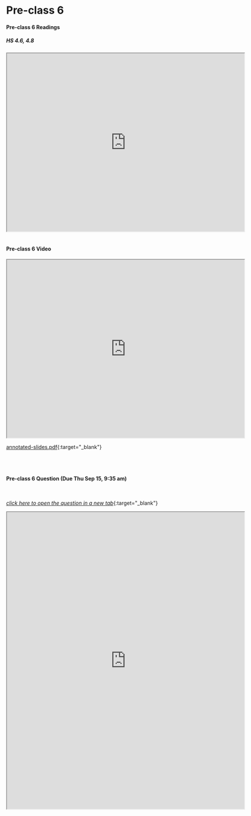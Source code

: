 # Pre-class 6

#### Pre-class 6 Readings

##### HS 4.6, 4.8
<iframe src="https://drive.google.com/file/d/1_i7iTgFjYBEslSZCB6LeDXTvOGE_oQ1A/preview" width="640" height="480" allowfullscreen>
</iframe>

<br>
<br>

#### Pre-class 6 Video

<iframe src="https://drive.google.com/file/d/1zQaGaeB8wFfpnKMD_W5I0KmvEJnQTJQp/preview" width="640" height="480" frameborder="20" marginheight="0" marginwidth="0">Loading…
</iframe>

[annotated-slides.pdf](https://drive.google.com/file/d/1R4rAoKFW5V7fpyItqnh9zAY--UIvfUcc/view?usp=sharing){:target="_blank"}

<br>
<br>

#### Pre-class 6 Question (Due Thu Sep 15, 9:35 am)

<br>

[*click here to open the question in a new tab*](https://forms.gle/SpSn4mNTy86FodZS6){:target="_blank"}

<iframe src="https://docs.google.com/forms/d/e/1FAIpQLSdpUYa30f55uLpm0h-97i2cUwVWxEsv2llTTY2BGDHFNs_DOQ/viewform?embedded=true" width="640" height="800" frameborder="20" marginheight="0" marginwidth="0">Loading…
</iframe>
